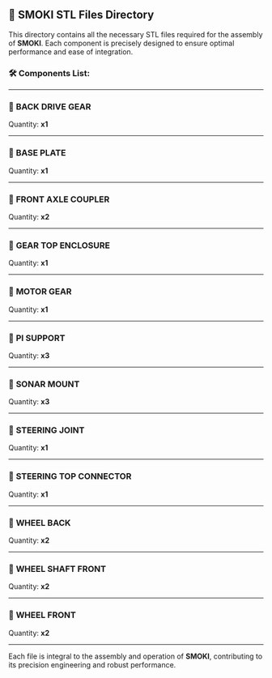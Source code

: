 ## 📁 SMOKI STL Files Directory

This directory contains all the necessary STL files required for the assembly of **SMOKI**. Each component is precisely designed to ensure optimal performance and ease of integration.

### 🛠️ Components List:

---

### 🔧 **BACK DRIVE GEAR**  
Quantity: **x1**

---

### 🔧 **BASE PLATE**  
Quantity: **x1**

---

### 🔧 **FRONT AXLE COUPLER**  
Quantity: **x2**

---

### 🔧 **GEAR TOP ENCLOSURE**  
Quantity: **x1**

---

### 🔧 **MOTOR GEAR**  
Quantity: **x1**

---

### 🔧 **PI SUPPORT**  
Quantity: **x3**

---

### 🔧 **SONAR MOUNT**  
Quantity: **x3**

---

### 🔧 **STEERING JOINT**  
Quantity: **x1**

---

### 🔧 **STEERING TOP CONNECTOR**  
Quantity: **x1**

---

### 🔧 **WHEEL BACK**  
Quantity: **x2**

---

### 🔧 **WHEEL SHAFT FRONT**  
Quantity: **x2**

---

### 🔧 **WHEEL FRONT**  
Quantity: **x2**

---

Each file is integral to the assembly and operation of **SMOKI**, contributing to its precision engineering and robust performance.

